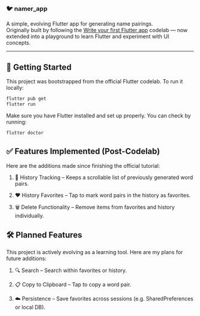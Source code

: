 ### 🐦 namer_app

A simple, evolving Flutter app for generating name pairings.  
Originally built by following the [Write your first Flutter app](https://docs.flutter.dev/get-started/codelab) codelab — now extended into a playground to learn Flutter and experiment with UI concepts.

---

## 🚀 Getting Started

This project was bootstrapped from the official Flutter codelab. To run it locally:

```bash
flutter pub get
flutter run
```

Make sure you have Flutter installed and set up properly. You can check by running:

```bash
flutter doctor
```

## ✅ Features Implemented (Post-Codelab)

Here are the additions made since finishing the official tutorial:

1. 🔁 History Tracking – Keeps a scrollable list of previously generated word pairs.

2. ❤️ History Favorites – Tap to mark word pairs in the history as favorites.

3. 🗑️ Delete Functionality – Remove items from favorites and history individually.

## 🛠️ Planned Features
This project is actively evolving as a learning tool. Here are my plans for future additions:

1. 🔍 Search – Search within favorites or history.

2. 📋 Copy to Clipboard – Tap to copy a word pair.

3. ☁️ Persistence – Save favorites across sessions (e.g. SharedPreferences or local DB).
